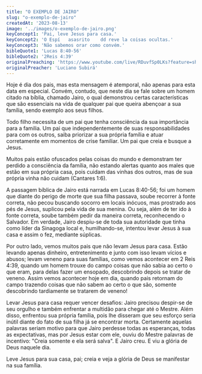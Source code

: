 ```yaml
---
title: "O EXEMPLO DE JAIRO"
slug: "o-exemplo-de-jairo"
createdAt: '2023-08-13'
image: '../images/o-exemplo-de-jairo.png'
keyConcept1: 'Pai, leve Jesus para casa.'
keyConcept2: 'O Espí   asasrito    dd reve la coisas ocultas.'
keyConcept3: 'Não sabemos orar como convém.'
bibleQuote1: 'Lucas 8:40-56'
bibleQuote2: '2Reis 4:39'
originalPreaching: 'https://www.youtube.com/live/RDuvfSp0LKs?feature=share'
originalPreacher: 'Luciano Subirá'
---
```


Hoje é dia dos pais, mas esta mensagem é atemporal, não apenas para esta data em especial. Convém, contudo, que neste dia se fale sobre um homem citado na bíblia, chamado Jairo, o qual demonstrou certas características que são essenciais na vida de qualquer pai que queira abençoar a sua família, sendo exemplo aos seus filhos.

Todo filho necessita de um pai que tenha consciência da sua importância para a familia. Um pai que independentemente de suas responsabilidades para com os outros, saiba priorizar a sua própria família e atuar corretamente em momentos de crise familiar. Um pai que creia e busque a Jesus.

Muitos pais estão ofuscados pelas coisas do mundo e demonstram ter perdido a consciência da família, não estando alertas quanto aos males que estão em sua própria casa, pois cuidam das vinhas dos outros, mas de sua própria vinha não cuidam (Cantares 1:6).

A passagem bíblica de Jairo está narrada em Lucas 8:40-56; foi um homem que diante do perigo de morte que sua filha passava, soube recorrer à fonte correta, não pecou buscando socorro em locais inócuos, mas prostrado aos pés de Jesus, suplicou pela vida de sua menina. Ou seja, além de ter ido à fonte correta, soube também pedir da maneira correta, reconhecendo o Salvador. Em verdade, Jairo despiu-se de toda sua autoridade que tinha como líder da Sinagoga local e, humilhando-se, intentou levar Jesus à sua casa e assim o fez, mediante súplicas.

Por outro lado, vemos muitos pais que não levam Jesus para casa. Estão levando apenas dinheiro, entretenimento e junto com isso levam vícios e abusos; levam veneno para suas famílias, como vemos acontecer em 2 Reis 4:39, quando um homem trouxe do campo coisas que não sabia ao certo o que eram, para delas fazer um ensopado, descobrindo depois se tratar de veneno. Assim vemos acontecer hoje em dia, quando pais retornam do campo trazendo coisas que não sabem ao certo o que são, somente descobrindo tardiamente se tratarem de veneno!

Levar Jesus para casa requer vencer desafios: Jairo precisou despir-se de seu orgulho e também enfrentar a multidão para chegar até o Mestre. Além disso, enfrentou sua própria família, pois lhe disseram que seu esforço seria inútil diante do fato de sua filha já se encontrar morta. Certamente aquelas palavras seriam motivo para que Jairo perdesse todas as esperanças, todas as expectativas, mas por Jesus estar com ele, ouviu do Mestre palavras de incentivo: "Creia somente e ela será salva". E Jairo creu. E viu a glória de Deus naquele dia.

Leve Jesus para sua casa, pai; creia e veja a glória de Deus se manifestar na sua família.
<!--stackedit_data:
eyJoaXN0b3J5IjpbMjA2ODk5NTA5Ml19
-->